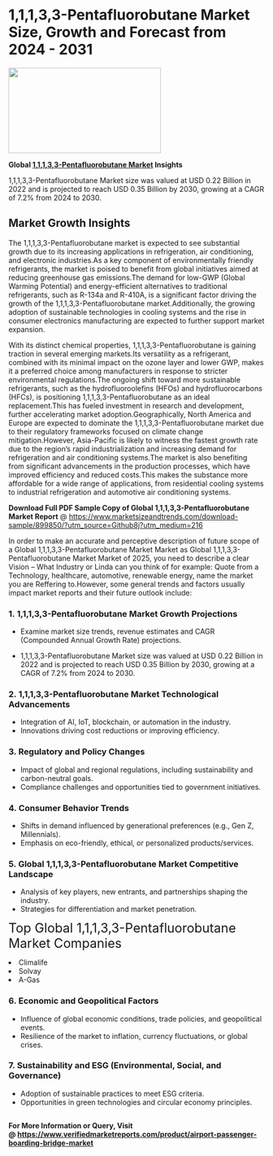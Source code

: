 <H1>1,1,1,3,3-Pentafluorobutane Market Size, Growth and Forecast from 2024 - 2031</H1><img class="aligncenter size-medium wp-image-584254" src="https://thirdeyenews.in/wp-content/uploads/2024/09/Global-Market-Research-300x168.jpeg" alt="" width="300" height="168" /><p><strong>Global&nbsp;<a href="https://www.marketsizeandtrends.com/download-sample/899850/?utm_source=Github8j?utm_medium=216">1,1,1,3,3-Pentafluorobutane Market</a> Insights</strong></p><p>1,1,1,3,3-Pentafluorobutane Market size was valued at USD 0.22 Billion in 2022 and is projected to reach USD 0.35 Billion by 2030, growing at a CAGR of 7.2% from 2024 to 2030.</p><p><h2>Market Growth Insights</h2> <p>The 1,1,1,3,3-Pentafluorobutane market is expected to see substantial growth due to its increasing applications in refrigeration, air conditioning, and electronic industries.As a key component of environmentally friendly refrigerants, the market is poised to benefit from global initiatives aimed at reducing greenhouse gas emissions.The demand for low-GWP (Global Warming Potential) and energy-efficient alternatives to traditional refrigerants, such as R-134a and R-410A, is a significant factor driving the growth of the 1,1,1,3,3-Pentafluorobutane market.Additionally, the growing adoption of sustainable technologies in cooling systems and the rise in consumer electronics manufacturing are expected to further support market expansion.</p> <p>With its distinct chemical properties, 1,1,1,3,3-Pentafluorobutane is gaining traction in several emerging markets.Its versatility as a refrigerant, combined with its minimal impact on the ozone layer and lower GWP, makes it a preferred choice among manufacturers in response to stricter environmental regulations.The ongoing shift toward more sustainable refrigerants, such as the hydrofluoroolefins (HFOs) and hydrofluorocarbons (HFCs), is positioning 1,1,1,3,3-Pentafluorobutane as an ideal replacement.This has fueled investment in research and development, further accelerating market adoption.Geographically, North America and Europe are expected to dominate the 1,1,1,3,3-Pentafluorobutane market due to their regulatory frameworks focused on climate change mitigation.However, Asia-Pacific is likely to witness the fastest growth rate due to the region’s rapid industrialization and increasing demand for refrigeration and air conditioning systems.The market is also benefiting from significant advancements in the production processes, which have improved efficiency and reduced costs.This makes the substance more affordable for a wide range of applications, from residential cooling systems to industrial refrigeration and automotive air conditioning systems.</p><p><span class=""><strong>Download Full PDF Sample Copy of Global 1,1,1,3,3-Pentafluorobutane Market Report</strong> @ <a href="https://www.marketsizeandtrends.com/download-sample/899850/?utm_source=Github8j?utm_medium=216" target="_blank">https://www.marketsizeandtrends.com/download-sample/899850/?utm_source=Github8j?utm_medium=216</a></span></p><p>In order to make an accurate and perceptive description of future scope of a Global&nbsp;1,1,1,3,3-Pentafluorobutane Market Market as Global&nbsp;1,1,1,3,3-Pentafluorobutane Market Market of 2025, you need to describe a clear Vision &ndash; What Industry or Linda can you think of for example: Quote from a Technology, healthcare, automotive, renewable energy, name the market you are Reffering to.However, some general trends and factors usually impact market reports and their future outlook include:</p><h3>1.&nbsp;<strong>1,1,1,3,3-Pentafluorobutane Market Growth Projections</strong></h3><ul><li>Examine market size trends, revenue estimates and CAGR (Compounded Annual Growth Rate) projections.</li><li><p>1,1,1,3,3-Pentafluorobutane Market size was valued at USD 0.22 Billion in 2022 and is projected to reach USD 0.35 Billion by 2030, growing at a CAGR of 7.2% from 2024 to 2030.</p></li></ul><h3>2.&nbsp;<strong>1,1,1,3,3-Pentafluorobutane Market Technological Advancements</strong></h3><ul><li>Integration of AI, IoT, blockchain, or automation in the industry.</li><li>Innovations driving cost reductions or improving efficiency.</li></ul><h3>3.&nbsp;<strong>Regulatory and Policy Changes</strong></h3><ul><li>Impact of global and regional regulations, including sustainability and carbon-neutral goals.</li><li>Compliance challenges and opportunities tied to government initiatives.</li></ul><h3>4.&nbsp;<strong>Consumer Behavior Trends</strong></h3><ul><li>Shifts in demand influenced by generational preferences (e.g., Gen Z, Millennials).</li><li>Emphasis on eco-friendly, ethical, or personalized products/services.</li></ul><h3>5.&nbsp;<strong>Global 1,1,1,3,3-Pentafluorobutane Market Competitive Landscape</strong></h3><ul><li>Analysis of key players, new entrants, and partnerships shaping the industry.</li><li>Strategies for differentiation and market penetration.</li></ul><p data-pm-slice="1 1 []"><span style="color: inherit; font-family: inherit; font-size: 25px;">Top Global 1,1,1,3,3-Pentafluorobutane Market Companies</span></p><div class="" data-test-id=""><p><li>Climalife</li><li> Solvay</li><li> A-Gas</li></p></div><h3>6.&nbsp;<strong>Economic and Geopolitical Factors</strong></h3><ul><li>Influence of global economic conditions, trade policies, and geopolitical events.</li><li>Resilience of the market to inflation, currency fluctuations, or global crises.</li></ul><h3>7.&nbsp;<strong>Sustainability and ESG (Environmental, Social, and Governance)</strong></h3><ul><li>Adoption of sustainable practices to meet ESG criteria.</li><li>Opportunities in green technologies and circular economy principles.</li></ul><h2><strong style="font-size: 14px;">For More Information or Query, Visit @&nbsp;</strong><a style="background-color: #ffffff; font-size: 14px;" href="https://www.marketsizeandtrends.com/report/11133-pentafluorobutane-market/" target="_blank">https://www.verifiedmarketreports.com/product/airport-passenger-boarding-bridge-market</a></h2>